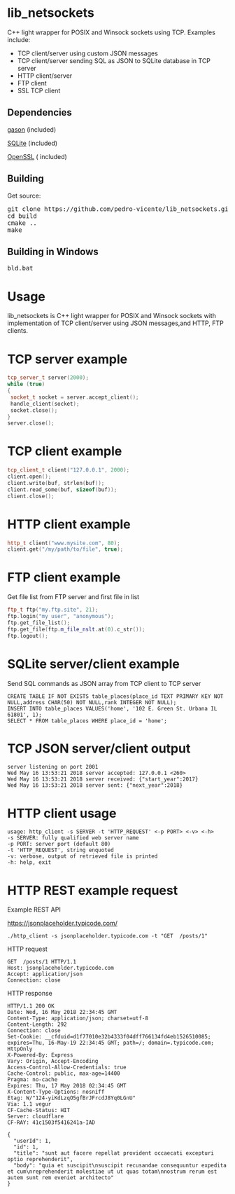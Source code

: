 # lib_netsockets
C++ light wrapper for POSIX and Winsock sockets using TCP. Examples include:
<br /> 
* TCP client/server using custom JSON messages
* TCP client/server sending SQL as JSON to SQLite database in TCP server
* HTTP client/server
* FTP client
* SSL TCP client

Dependencies 
------------

[gason](https://github.com/vivkin/gason) (included)
<br /> 

[SQLite](https://www.sqlite.org/) (included)
<br />

[OpenSSL](https://www.openssl.org/) ( included)
<br />


Building
------------

Get source:
<pre>
git clone https://github.com/pedro-vicente/lib_netsockets.git
cd build
cmake ..
make
</pre>

Building in Windows 
------------
<pre>
bld.bat
</pre>

# Usage
lib_netsockets is C++ light wrapper for POSIX and Winsock sockets with implementation of TCP client/server using JSON messages,and HTTP, FTP clients.

# TCP server example
```c++
tcp_server_t server(2000);
while (true)
{
 socket_t socket = server.accept_client();
 handle_client(socket);
 socket.close();
}
server.close();
```

# TCP client example
```c++
tcp_client_t client("127.0.0.1", 2000);
client.open();
client.write(buf, strlen(buf));
client.read_some(buf, sizeof(buf));
client.close();
```

# HTTP client example
```c++
http_t client("www.mysite.com", 80);
client.get("/my/path/to/file", true);
```

# FTP client example
Get file list from FTP server and first file in list
```c++
ftp_t ftp("my.ftp.site", 21);
ftp.login("my user", "anonymous");
ftp.get_file_list();
ftp.get_file(ftp.m_file_nslt.at(0).c_str());
ftp.logout();
```

# SQLite server/client example
Send SQL commands as JSON array from TCP client to TCP server

```
CREATE TABLE IF NOT EXISTS table_places(place_id TEXT PRIMARY KEY NOT NULL,address CHAR(50) NOT NULL,rank INTEGER NOT NULL);
INSERT INTO table_places VALUES('home', '102 E. Green St. Urbana IL 61801', 1);
SELECT * FROM table_places WHERE place_id = 'home';
```

# TCP JSON server/client output

```
server listening on port 2001
Wed May 16 13:53:21 2018 server accepted: 127.0.0.1 <260>
Wed May 16 13:53:21 2018 server received: {"start_year":2017}
Wed May 16 13:53:21 2018 server sent: {"next_year":2018}
```

# HTTP client usage

```
usage: http_client -s SERVER -t 'HTTP_REQUEST' <-p PORT> <-v> <-h>
-s SERVER: fully qualified web server name
-p PORT: server port (default 80)
-t 'HTTP_REQUEST', string enquoted
-v: verbose, output of retrieved file is printed
-h: help, exit
```

# HTTP REST example request

Example REST API

https://jsonplaceholder.typicode.com/

```
./http_client -s jsonplaceholder.typicode.com -t "GET  /posts/1"
```

HTTP request

```
GET  /posts/1 HTTP/1.1
Host: jsonplaceholder.typicode.com
Accept: application/json
Connection: close
```


HTTP response

```
HTTP/1.1 200 OK
Date: Wed, 16 May 2018 22:34:45 GMT
Content-Type: application/json; charset=utf-8
Content-Length: 292
Connection: close
Set-Cookie: __cfduid=d1f77010e32b4333f04dff766134fd4eb1526510085; expires=Thu, 16-May-19 22:34:45 GMT; path=/; domain=.typicode.com; HttpOnly
X-Powered-By: Express
Vary: Origin, Accept-Encoding
Access-Control-Allow-Credentials: true
Cache-Control: public, max-age=14400
Pragma: no-cache
Expires: Thu, 17 May 2018 02:34:45 GMT
X-Content-Type-Options: nosniff
Etag: W/"124-yiKdLzqO5gfBrJFrcdJ8Yq0LGnU"
Via: 1.1 vegur
CF-Cache-Status: HIT
Server: cloudflare
CF-RAY: 41c1503f5416241a-IAD

{
  "userId": 1,
  "id": 1,
  "title": "sunt aut facere repellat provident occaecati excepturi optio reprehenderit",
  "body": "quia et suscipit\nsuscipit recusandae consequuntur expedita et cum\nreprehenderit molestiae ut ut quas totam\nnostrum rerum est autem sunt rem eveniet architecto"
}
```